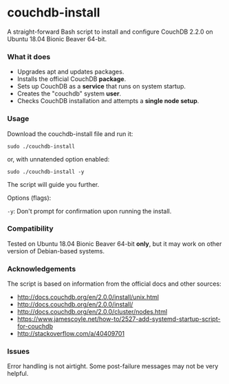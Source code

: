 # couchdb-install
A straight-forward Bash script to install and configure CouchDB 2.2.0 on Ubuntu 18.04 Bionic Beaver 64-bit.

### What it does

* Upgrades apt and updates packages.
* Installs the official CouchDB **package**.
* Sets up CouchDB as a **service** that runs on system startup.
* Creates the "couchdb" system **user**.
* Checks CouchDB installation and attempts a **single node setup**.

### Usage
Download the couchdb-install file and run it:

`sudo ./couchdb-install`

or, with unnatended option enabled:

`sudo ./couchdb-install -y`

The script will guide you further.

Options (flags):

`-y`: Don't prompt for confirmation upon running the install.

### Compatibility
Tested on Ubuntu 18.04 Bionic Beaver 64-bit **only**, but it may work on other version of Debian-based systems.

### Acknowledgements
The script is based on information from the official docs and other sources:
* http://docs.couchdb.org/en/2.0.0/install/unix.html
* http://docs.couchdb.org/en/2.0.0/install/
* http://docs.couchdb.org/en/2.0.0/cluster/nodes.html
* https://www.jamescoyle.net/how-to/2527-add-systemd-startup-script-for-couchdb
* http://stackoverflow.com/a/40409701

### Issues
Error handling is not airtight. Some post-failure messages may not be very helpful.
